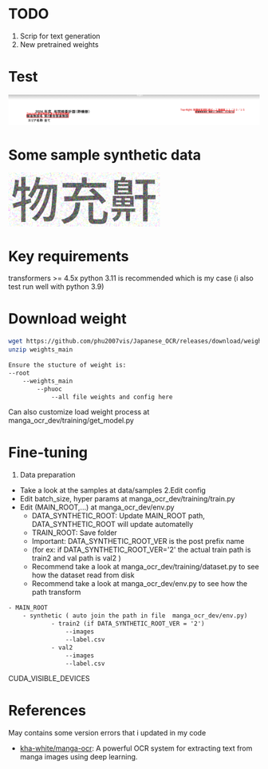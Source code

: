 # TODO

1. Scrip for text generation
2. New pretrained weights

# Test 
![plot](data/visualize.png)
# Some sample synthetic data
![plot](data/595.png)
# Key requirements
transformers >= 4.5x 
python 3.11 is recommended which is my case (i also test run well with python 3.9)
# Download weight 
```bash
wget https://github.com/phu2007vis/Japanese_OCR/releases/download/weights/weights_main.zip
unzip weights_main
```
```
Ensure the stucture of weight is:
--root
    --weights_main
        --phuoc
            --all file weights and config here
```
Can also customize load weight process at manga_ocr_dev/training/get_model.py

# Fine-tuning 
1. Data preparation
- Take a look at the samples at data/samples
2.Edit config 
- Edit batch_size, hyper params at manga_ocr_dev/training/train.py
- Edit  (MAIN_ROOT,...) at manga_ocr_dev/env.py 
    - DATA_SYNTHETIC_ROOT: Update MAIN_ROOT path, DATA_SYNTHETIC_ROOT will update  automatelly
    - TRAIN_ROOT: Save folder
    - Important: DATA_SYNTHETIC_ROOT_VER is the post prefix name 
    - (for ex: if DATA_SYNTHETIC_ROOT_VER='2' the actual train path is train2 and val path is val2 )
    - Recommend take a look at manga_ocr_dev/training/dataset.py  to see how the dataset read  from disk
    - Recommend take a look at manga_ocr_dev/env.py  to see how the path transform


```
- MAIN_ROOT
    - synthetic ( auto join the path in file  manga_ocr_dev/env.py)
            - train2 (if DATA_SYNTHETIC_ROOT_VER = '2')
                --images
                --label.csv
            - val2 
                --images
                --label.csv
```

CUDA_VISIBLE_DEVICES
# References
May contains some version errors that i updated in my code
- [kha-white/manga-ocr](https://github.com/kha-white/manga-ocr): A powerful OCR system for extracting text from manga images using deep learning.
